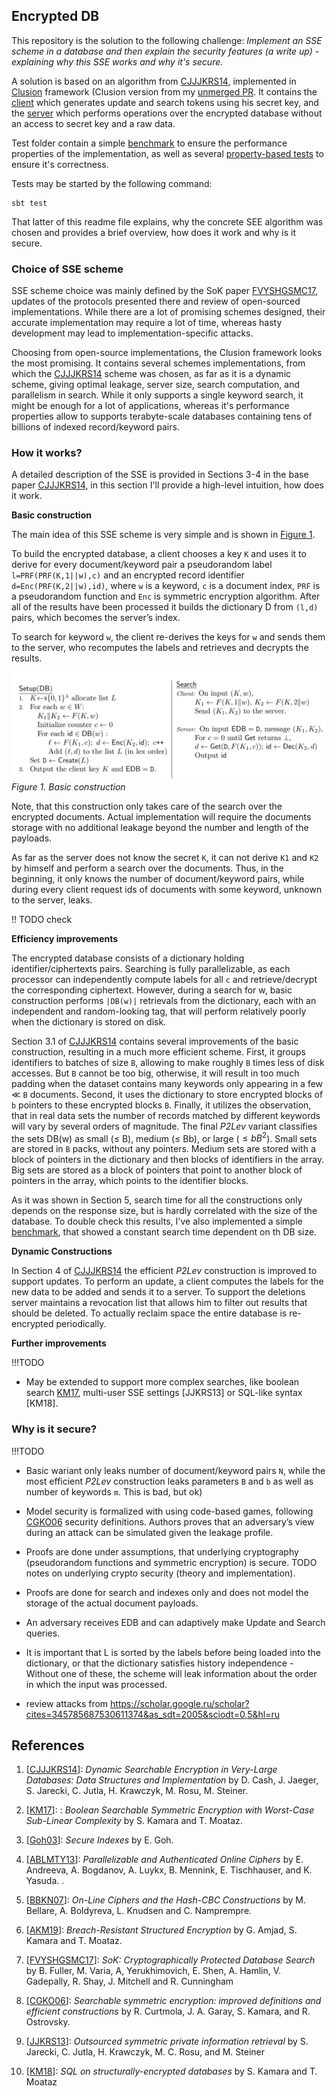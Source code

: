 ## Encrypted DB

This repository is the solution to the following challenge:
*Implement an SSE scheme in a database and then explain the security features (a write up) - 
explaining why this SSE works and why it's secure.*

A solution is based on an algorithm from [CJJJKRS14], implemented in [Clusion](https://github.com/encryptedsystems/Clusion)
framework (Clusion version from my [unmerged PR](https://github.com/encryptedsystems/Clusion/pull/17).
It contains the [client](src/main/scala/org/encrypteddb/EDBClient.scala) which generates update and search tokens using 
his secret key, and the [server](src/main/scala/org/encrypteddb/EDBServer.scala) which performs operations over the 
encrypted database without an access to secret key and a raw data. 

Test folder contain a simple [benchmark](src/test/scala/org/encrypteddb/DynRHBenchmark.scala) to ensure the performance 
properties of the implementation, as well as several [property-based tests](src/test/scala/org/encrypteddb/DynRHSpec.scala) 
to ensure it's correctness.
 
Tests may be started by the following command:
```
sbt test
```

That latter of this readme file explains, why the concrete SEE algorithm was chosen and provides a brief overview,
 how does it work and why is it secure. 

### Choice of SSE scheme

SSE scheme choice was mainly defined by the SoK paper [FVYSHGSMC17], updates of the protocols presented there and review
of open-sourced implementations.
While there are a lot of promising schemes designed, their accurate implementation may require a lot of time,
whereas hasty development may lead to implementation-specific attacks.

Choosing from open-source implementations, the Clusion framework looks the most promising. 
It contains several schemes implementations, from which the [CJJJKRS14] scheme was chosen, as far as it is 
a dynamic scheme, giving optimal leakage, server size, search computation, and parallelism in search.
While it only supports a single keyword search, it might be enough for a lot of applications, whereas it's 
performance properties allow to supports terabyte-scale databases containing tens of billions of indexed
record/keyword pairs.

### How it works?

A detailed description of the SSE is provided in Sections 3-4 in the base paper [CJJJKRS14], in this section I'll 
provide a high-level intuition, how does it work.

**Basic construction**

The main idea of this SSE scheme is very simple and is shown in [Figure 1](#Figure1).

To build the encrypted database, a client chooses a key `K` and uses it to derive 
for every document/keyword pair a pseudorandom label `l=PRF(PRF(K,1||w),c)` 
and an encrypted record identifier `d=Enc(PRF(K,2||w),id)`,
where `w` is a keyword, `c` is a document index, `PRF` is a pseudorandom function and `Enc` is symmetric encryption algorithm.
After all of the results have been processed it builds the dictionary D from `(l,d)` pairs, which becomes the server’s index.

To search for keyword `w`, the client re-derives the keys for `w` and sends them to the server, 
who recomputes the labels and retrieves and decrypts the results.

![Figure 1. Basic construction](assets/basic_construction.png)
*Figure 1. Basic construction*
<div id="#Figure1"></div>

Note, that this construction only takes care of the search over the encrypted documents.
Actual implementation will require the documents storage with no additional leakage beyond
the number and length of the payloads.

As far as the server does not know the secret `K`, it can not derive `K1` and `K2` by himself and perform a search over the documents.
Thus, in the beginning, it only knows the number of document/keyword pairs, while during every client request ids 
of documents with some keyword, unknown to the server, leaks.

!! TODO check

**Efficiency improvements**

The encrypted database consists of a dictionary holding identifier/ciphertexts pairs.
Searching is fully parallelizable, as each processor can independently compute labels for 
all `c` and retrieve/decrypt the corresponding ciphertext.
However, during a search for w, basic construction performs `|DB(w)|`
retrievals from the dictionary, each with an independent and random-looking tag,
that will perform relatively poorly when the dictionary is stored on disk.

Section 3.1 of [CJJJKRS14] contains several improvements of the basic construction, 
resulting in a much more efficient scheme.
First, it groups identifiers to batches of size `B`, allowing to make roughly `B` times less
of disk accesses. But `B` cannot be too big, otherwise, it will result in too much padding
when the dataset contains many keywords only appearing in a few ≪ `B` documents.
Second, it uses the dictionary to store encrypted blocks of `b` pointers to these encrypted blocks `B`.
Finally, it utilizes the observation, that in real data sets the number of records matched by different 
keywords will vary by several orders of magnitude.
The final *P2Lev* variant classifies the sets DB(w) as small (≤ B), medium (≤ Bb), or large ($≤ bB^2$). 
Small sets are stored in `B` packs, without any pointers.
Medium sets are stored with a block of pointers in the dictionary and then blocks of identifiers in the array.
Big sets are stored as a block of pointers that point to another block of pointers in the array,
which points to the identifier blocks.

As it was shown in Section 5, search time for all the constructions only depends on the response size, 
but is hardly correlated with the size of the database.
To double check this results, I've also implemented a simple [benchmark](src/test/scala/org/encrypteddb/DynRHBenchmark.scala),
that showed a constant search time dependent on th DB size.

 
**Dynamic Constructions**

In Section 4 of [CJJJKRS14] the efficient *P2Lev* construction is improved to support updates.
To perform an update, a client computes the labels for the new data to be added and sends it to a server. 
To support the deletions server maintains a revocation list that allows him to filter out results that should be deleted.
To actually reclaim space the entire database is re-encrypted periodically.

**Further improvements**

!!!TODO

- May be extended to support more complex searches, like boolean search [KM17],  multi-user SSE settings [JJKRS13] or SQL-like syntax [KM18].


### Why is it secure?
!!!TODO

- Basic wariant only leaks number of document/keyword pairs `N`, while the most efficient *P2Lev* construction leaks 
parameters `B` and `b` as well as number of keywords `m`. This is bad, but ok)

- Model security is formalized with using code-based games, following [CGKO06] security definitions. 
Authors proves that an adversary’s view during an attack can be simulated given the leakage profile. 
- Proofs are done under assumptions, that underlying cryptography (pseudorandom functions and symmetric encryption) is secure.
TODO  notes on underlying crypto security (theory and implementation).
- Proofs are done for search and indexes only and does not model the storage of the actual document payloads. 

- An adversary receives EDB and can adaptively make Update and Search queries.
- It is important
  that L is sorted by the labels before being loaded into the dictionary, or that the dictionary satisfies history
  independence - Without one of these, the scheme will leak information about the order in which the input
  was processed.

- review attacks from https://scholar.google.ru/scholar?cites=345785687530611374&as_sdt=2005&sciodt=0,5&hl=ru




## References

1. \[[CJJJKRS14](https://eprint.iacr.org/2014/853.pdf)\]:  *Dynamic Searchable Encryption in Very-Large Databases: Data Structures and Implementation* by D. Cash, J. Jaeger, S. Jarecki, C. Jutla, H. Krawczyk, M. Rosu, M. Steiner.

2. \[[KM17](https://eprint.iacr.org/2017/126.pdf)\]: :  *Boolean Searchable Symmetric Encryption with Worst-Case Sub-Linear Complexity* by S. Kamara and T. Moataz. 

3. \[[Goh03](https://eprint.iacr.org/2003/216.pdf)\]: *Secure Indexes* by E. Goh. 

4. \[[ABLMTY13](https://eprint.iacr.org/2013/790.pdf)\]: *Parallelizable and
   Authenticated Online Ciphers* by E. Andreeva, A.  Bogdanov, A. Luykx, B.
Mennink, E. Tischhauser, and K. Yasuda. . 

5. \[[BBKN07](https://cseweb.ucsd.edu/~mihir/papers/olc.pdf)\]:  *On-Line
   Ciphers and the Hash-CBC Constructions* by M. Bellare, A. Boldyreva, L.
Knudsen and C. Namprempre.

6. \[[AKM19](https://eprint.iacr.org/2018/195.pdf)\]: *Breach-Resistant Structured Encryption* by 
   G. Amjad, S. Kamara and T. Moataz.

7. \[[FVYSHGSMC17](https://arxiv.org/pdf/1703.02014.pdf)\]: *SoK: Cryptographically Protected Database Search* 
by B. Fuller, M. Varia, A, Yerukhimovich, E. Shen, A. Hamlin, V. Gadepally, R. Shay, J. Mitchell and R. Cunningham

8. \[[CGKO06](https://eprint.iacr.org/2006/210.pdf)\]: *Searchable symmetric encryption: improved definitions and efficient constructions* 
   by R. Curtmola, J. A. Garay, S. Kamara, and R. Ostrovsky.

9. \[[JJKRS13](https://dl.acm.org/doi/pdf/10.1145/2508859.2516730)\]: *Outsourced symmetric private information retrieval* 
   by S. Jarecki, C. Jutla, H. Krawczyk, M. C. Rosu, and M. Steiner

10. \[[KM18](https://img.chainnews.com/paper/7f91b993ef8bcf4fab5522de54267780.pdf)\]: *SQL on structurally-encrypted databases* 
   by S. Kamara and T. Moataz
   
   

[FVYSHGSMC17]: https://arxiv.org/pdf/1703.02014.pdf
[CJJJKRS14]: https://eprint.iacr.org/2014/853.pdf
[KM17]: https://eprint.iacr.org/2017/126.pdf
[Goh03]: https://eprint.iacr.org/2003/216.pdf
[ABLMTY13]: https://eprint.iacr.org/2013/790.pdf
[BBKN07]: https://cseweb.ucsd.edu/~mihir/papers/olc.pdf
[AKM19]: https://eprint.iacr.org/2018/195.pdf
[CGKO06]: https://eprint.iacr.org/2006/210.pdf

